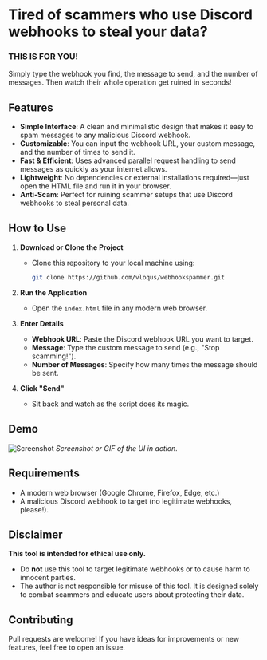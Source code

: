 # Tired of scammers who use Discord webhooks to steal your data?  

### THIS IS FOR YOU!  
Simply type the webhook you find, the message to send, and the number of messages. Then watch their whole operation get ruined in seconds!  

## Features  
- **Simple Interface**: A clean and minimalistic design that makes it easy to spam messages to any malicious Discord webhook.  
- **Customizable**: You can input the webhook URL, your custom message, and the number of times to send it.  
- **Fast & Efficient**: Uses advanced parallel request handling to send messages as quickly as your internet allows.  
- **Lightweight**: No dependencies or external installations required—just open the HTML file and run it in your browser.  
- **Anti-Scam**: Perfect for ruining scammer setups that use Discord webhooks to steal personal data.  

## How to Use  
1. **Download or Clone the Project**  
   - Clone this repository to your local machine using:  
     ```bash
     git clone https://github.com/vloqus/webhookspammer.git
     ```  

2. **Run the Application**  
   - Open the `index.html` file in any modern web browser.  

3. **Enter Details**  
   - **Webhook URL**: Paste the Discord webhook URL you want to target.  
   - **Message**: Type the custom message to send (e.g., "Stop scamming!").  
   - **Number of Messages**: Specify how many times the message should be sent.  

4. **Click "Send"**  
   - Sit back and watch as the script does its magic.  

## Demo  
![Screenshot]([https://via.placeholder.com/600x400?text=Demo+Coming+Soon](https://cdn.discordapp.com/attachments/1306407948351836273/1308238554765197362/DN082Wg.png?ex=673d3799&is=673be619&hm=43484b4f75602b1d4280443a8e9c41cacaab77403365210f828811152d272558&))  
*Screenshot or GIF of the UI in action.*  

## Requirements  
- A modern web browser (Google Chrome, Firefox, Edge, etc.)  
- A malicious Discord webhook to target (no legitimate webhooks, please!).  

## Disclaimer  
**This tool is intended for ethical use only.**  
- Do **not** use this tool to target legitimate webhooks or to cause harm to innocent parties.  
- The author is not responsible for misuse of this tool. It is designed solely to combat scammers and educate users about protecting their data.  

## Contributing  
Pull requests are welcome! If you have ideas for improvements or new features, feel free to open an issue. 
